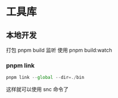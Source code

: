 # 工具库

## 本地开发

打包 pnpm build
监听 使用 pnpm build:watch

### pnpm link

```js
pnpm link --global --dir=./bin
```

这样就可以使用 snc 命令了
